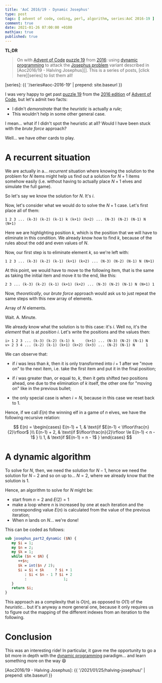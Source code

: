 ```yaml
---
title: 'AoC 2016/19 - Dynamic Josephus'
type: post
tags: [ advent of code, coding, perl, algorithm, series:AoC 2016-19 ]
comment: true
date: 2021-01-26 07:00:00 +0100
mathjax: true
published: true
---
```


**TL;DR**

> On with [Advent of Code][] [puzzle 19][p19] from [2016][aoc2016]:
> using [dynamic programming][] to attack the [Josephus problem][]
> variant described in [Aoc2016/19 - Halving Josephus][].
> This is a series of posts, [click here][series] to list them all!

[series]: {{ '/series#aoc-2016-19' | prepend: site.baseurl }}

I was very happy to get past [puzzle 19][p19] from the [2016
edition][aoc2016] of [Advent of Code][], but let's admit two facts:

- I didn't *demonstrate* that the *heuristic* is actually a *rule*;
- This wouldn't help in some other general case.

I mean... what if I didn't spot the heuristic at all? Would I have been
stuck with the *brute force* approach?

Well... we have other cards to play.

# A recurrent situation

We are actually in a... *recurrent* situation where knowing the solution
to the problem for $N$ items might help us find out a solution for $N +
1$ items somehow easily (i.e. without having to actually place $N + 1$
elves and simulate the full game).

So let's say we know the solution for $N$. It's $i$.

Now, let's consider what we would do to solve the $N + 1$ case. Let's
first place all of them:

```
1 2 3 ... (k-3) (k-2) (k-1) k (k+1) (k+2) ... (N-3) (N-2) (N-1) N (N+1)
```

Here we are highlighting position $k$, which is the position that we
will have to eliminate in this condition. We already know how to find
$k$, because of the rules about the odd and even values of $N$.

Now, our first step is to eliminate element $k$, so we're left with:

```
1 2 3 ... (k-3) (k-2) (k-1) (k+1) (k+2) ... (N-3) (N-2) (N-1) N (N+1)
```

At this point, we would have to move to the following item, that is the
same as taking the initial item and move it to the end, like this:

```
2 3 ... (k-3) (k-2) (k-1) (k+1) (k+2) ... (N-3) (N-2) (N-1) N (N+1) 1
```

Now, *theoretically*, our *brute force* approach would ask us to just
repeat the same steps with this new array of elements.

Array of $N$ elements.

Wait. A. Minute.

We already know what the solution is to this case: it's $i$. Well no,
it's the *element* that is at *position $i$*. Let's write the positions
and the values then:

```
i> 1 2 3 ... (k-3) (k-2) (k-1) k     (k+1) ... (N-3) (N-2) (N-1) N
v> 2 3 4 ... (k-2) (k-1) (k+1) (k+2) (k+3) ... (N-2) (N-1) N     1
```

We can observe that:

* if $i$ was less than $k$, then it is only transformed into $i + 1$
  after we "move on" to the next item, i.e. take the first item and put
  it in the final position;

- if $i$ was greater than, or equal to, $k$, then it gets shifted *two*
  positions ahead, one due to the elimination of $k$ itself, the other
  one for "moving on" like in the previous bullet;

- the only special case is when $i = N$, because in this case we reset
  back to $1$.

Hence, if we call $E(n)$ the winning elf in a game of $n$ elves, we have
the following recursive relation:

$$
E(n) = \begin{cases}
E(n-1) + 1, & \text{if $E(n-1) < \lfloor\frac{n}{2}\rfloor$ }\\
E(n-1) + 2, & \text{if $\lfloor\frac{n}{2}\rfloor \le E(n-1) < n - 1$ } \\
1,        & \text{if $E(n-1) = n - 1$ }
\end{cases}
$$

# A dynamic algorithm

To solve for $N$, then, we need the solution for $N - 1$, hence we need
the solution for $N - 2$ and so on up to... $N = 2$, where we already
know that the solution is $1$.

Hence, an algorithm to solve for $N$ might be:

- start from $n = 2$ and $E(2) = 1$
- make a loop where $n$ is increased by one at each iteration and the
  corresponding value $E(n)$ is calculated from the value of the
  previous iteration;
- When $n$ lands on $N$... we're done!

This can be coded as follows:

```perl
sub josephus_part2_dynamic ($N) {
   my $i = 1;
   my $n = 2;
   my $k = 1;
   while ($n < $N) {
      ++$n;
      $k = int($n / 2);
      $i = $i < $k     ? $i + 1
         : $i < $n - 1 ? $i + 2
         :                 1;
   }
   return $i;
}
```

This approach as a complexity that is $O(n)$, as opposed to $O(1)$ of
the *heuristic*... but it's anyway a more general one, because it only
requires us to figure out the mapping of the different indexes from an
iteration to the following.

# Conclusion

This was an interesting ride! In particular, it gave me the opportunity
to go a bit more in depth with the [dynamic programming][] paradigm...
and learn something more on the way 😄



[p19]: https://adventofcode.com/2016/day/19
[aoc2016]: https://adventofcode.com/2016/
[Advent of Code]: https://adventofcode.com/
[Perl]: https://www.perl.org/
[dynamic programming]: https://en.wikipedia.org/wiki/Dynamic_programming
[Josephus problem]: https://en.wikipedia.org/wiki/Josephus_problem
[Aoc2016/19 - Halving Josephus]: {{ '/2021/01/25/halving-josephus/' | prepend: site.baseurl }}
